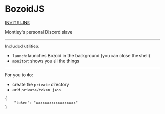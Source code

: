 # BozoidJS

[INVITE LINK](https://discordapp.com/oauth2/authorize?client_id=406249641139634178&scope=bot&permissions=8)

Montiey's personal Discord slave

---

Included utilities:
* `launch`: launches Bozoid in the background (you can close the shell)
* `monitor`: shows you all the things

---

For you to do:
* create the `private` directory
* add `private/token.json`

```
{
	"token": "xxxxxxxxxxxxxxxxxx"
}
```
